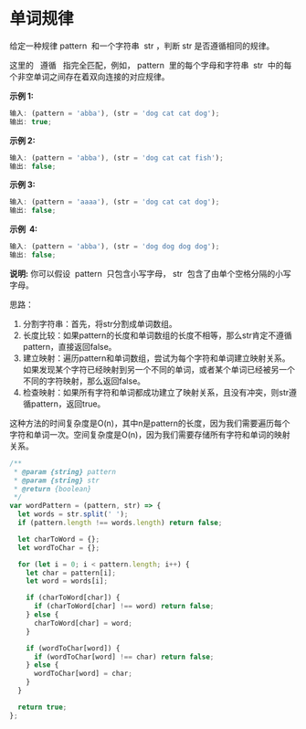 # 单词规律

给定一种规律 pattern  和一个字符串  str ，判断 str 是否遵循相同的规律。

这里的   遵循   指完全匹配，例如， pattern  里的每个字母和字符串  str  中的每个非空单词之间存在着双向连接的对应规律。

**示例 1:**

```js
输入: (pattern = 'abba'), (str = 'dog cat cat dog');
输出: true;
```

**示例 2:**

```js
输入: (pattern = 'abba'), (str = 'dog cat cat fish');
输出: false;
```

**示例 3:**

```js
输入: (pattern = 'aaaa'), (str = 'dog cat cat dog');
输出: false;
```

**示例  4:**

```js
输入: (pattern = 'abba'), (str = 'dog dog dog dog');
输出: false;
```

**说明:**
你可以假设  pattern  只包含小写字母， str  包含了由单个空格分隔的小写字母。

思路：

1. 分割字符串：首先，将str分割成单词数组。
2. 长度比较：如果pattern的长度和单词数组的长度不相等，那么str肯定不遵循pattern，直接返回false。
3. 建立映射：遍历pattern和单词数组，尝试为每个字符和单词建立映射关系。如果发现某个字符已经映射到另一个不同的单词，或者某个单词已经被另一个不同的字符映射，那么返回false。
4. 检查映射：如果所有字符和单词都成功建立了映射关系，且没有冲突，则str遵循pattern，返回true。

这种方法的时间复杂度是O(n)，其中n是pattern的长度，因为我们需要遍历每个字符和单词一次。空间复杂度是O(n)，因为我们需要存储所有字符和单词的映射关系。

```js
/**
 * @param {string} pattern
 * @param {string} str
 * @return {boolean}
 */
var wordPattern = (pattern, str) => {
  let words = str.split(' ');
  if (pattern.length !== words.length) return false;

  let charToWord = {};
  let wordToChar = {};

  for (let i = 0; i < pattern.length; i++) {
    let char = pattern[i];
    let word = words[i];

    if (charToWord[char]) {
      if (charToWord[char] !== word) return false;
    } else {
      charToWord[char] = word;
    }

    if (wordToChar[word]) {
      if (wordToChar[word] !== char) return false;
    } else {
      wordToChar[word] = char;
    }
  }

  return true;
};
```
